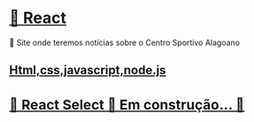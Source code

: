 <h1 align="left">
    <a href="Csa Notícias">🔗 React</a>
</h1>
<p align="left">🚀 Site onde teremos notícias sobre o Centro Sportivo Alagoano </p>
<h2 align="left">
    <a href="Tecnologias>
    <p align="left"> Html,css,javascript,node.js </p>
<h3 align="left"> 
		<p>🚧  React Select 🚀 Em construção...  🚧</p>
</h3>

